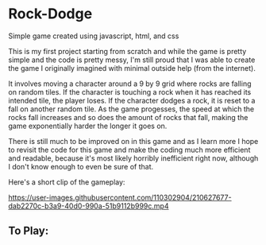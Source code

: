 # Rock-Dodge
Simple game created using javascript, html, and css

This is my first project starting from scratch and while the game is pretty simple and the code is pretty messy, I'm still proud that I was able to create the game I originally imagined with minimal outside help (from the internet).

It involves moving a character around a 9 by 9 grid where rocks are falling on random tiles. If the character is touching a rock when it has reached its intended tile, the player loses. If the character dodges a rock, it is reset to a fall on another random tile. As the game progesses, the speed at which the rocks fall increases and so does the amount of rocks that fall, making the game exponentially harder the longer it goes on. 

There is still much to be improved on in this game and as I learn more I hope to revisit the code for this game and make the coding much more efficient and readable, because it's most likely horribly inefficient right now, although I don't know enough to even be sure of that.

Here's a short clip of the gameplay:

https://user-images.githubusercontent.com/110302904/210627677-dab2270c-b3a9-40d0-990a-51b9112b999c.mp4


## To Play:

